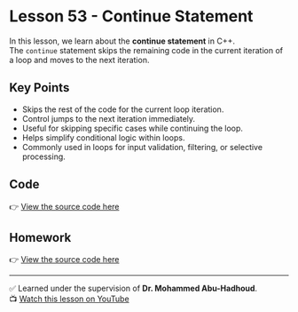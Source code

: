 # Lesson 53 - Continue Statement  

In this lesson, we learn about the **continue statement** in C++.  
The `continue` statement skips the remaining code in the current iteration of a loop and moves to the next iteration.

## Key Points
- Skips the rest of the code for the current loop iteration.
- Control jumps to the next iteration immediately.
- Useful for skipping specific cases while continuing the loop.
- Helps simplify conditional logic within loops.
- Commonly used in loops for input validation, filtering, or selective processing.

## Code
👉 [View the source code here](./Lesson_53_Continue_statement.cpp) 

## Homework
👉 [View the source code here](./Homework_Lesson_53.cpp) 

---

✅ Learned under the supervision of **Dr. Mohammed Abu-Hadhoud**.  
📺 [Watch this lesson on YouTube](https://www.youtube.com/watch?v=hmgK6YNrZE4&list=PL3X--QIIK-OFIRbOHbOXbcfSAvw198lUy&index=59&pp=iAQB)